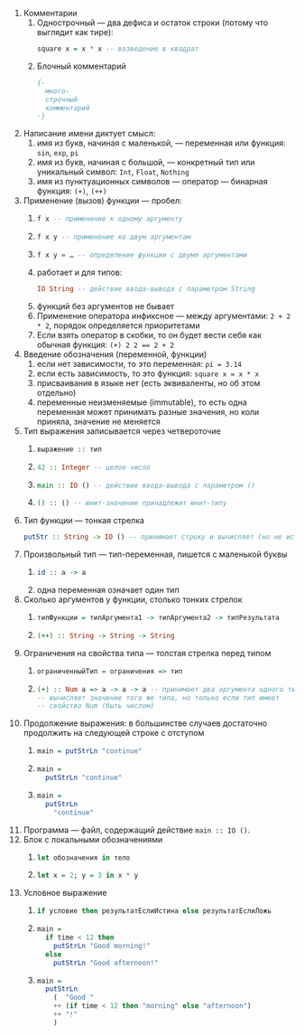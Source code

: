 1.  Комментарии
    1.  Однострочный — два дефиса и остаток строки (потому что выглядит как тире):
        ```hs
        square x = x * x -- возведение в квадрат
        ```
    1.  Блочный комментарий
        ```hs
        {-
          много-
          строчный
          комментарий
        -}
        ```
1.  Написание имени диктует смысл:
    1.  имя из букв, начиная с маленькой, — переменная или функция: `sin`, `exp`, `pi`
    1.  имя из букв, начиная с большой, — конкретный тип или уникальный символ: `Int`, `Float`, `Nothing`
    1.  имя из пунктуационных символов — оператор — бинарная функция: `(+)`, `(++)`
1.  Применение (вызов) функции — пробел:
    1.  ```hs
        f x -- применение к одному аргументу
        ```
    1.  ```hs
        f x y -- применение ко двум аргументам
        ```
    1.  ```hs
        f x y = … -- определение функции с двумя аргументами
        ```
    1.  работает и для типов:
        ```hs
        IO String -- действие ввода-вывода с параметром String
        ```
    1.  функций без аргументов не бывает
    1.  Применение оператора инфиксное — между аргументами: `2 + 2 * 2`, порядок определяется приоритетами
    1.  Если взять оператор в скобки, то он будет вести себя как обычная функция: `(+) 2 2 == 2 + 2`
1.  Введение обозначения (переменной, функции)
    1.  если нет зависимости, то это переменная: `pi = 3.14`
    1.  если есть зависимость, то это функция: `square x = x * x`
    1.  присваивания в языке нет (есть эквиваленты, но об этом отдельно)
    1.  переменные неизменяемыe (immutable), то есть одна переменная может принимать разные значения, но коли приняла, значение не меняется
1.  Тип выражения записывается через четвероточие
    1.  ```hs
        выражение :: тип
        ```
    1.  ```hs
        42 :: Integer -- целое число
        ```
    1.  ```hs
        main :: IO () -- действие ввода-вывода с параметром ()
        ```
    1.  ```hs
        () :: () -- юнит-значение принадлежит юнит-типу
        ```
1.  Тип функции — тонкая стрелка
    ```hs
    putStr :: String -> IO () -- принимает строку и вычисляет (но не исполняет) действие ввода-вывода
    ```
1.  Произвольный тип — тип-переменная, пишется с маленькой буквы
    1.  ```hs
        id :: a -> a
        ```
    1.  одна переменная означает один тип
1.  Сколько аргументов у функции, столько тонких стрелок
    1.  ```hs
        типФункции = типАргумента1 -> типАргумента2 -> типРезультата
        ```
    1.  ```hs
        (++) :: String -> String -> String
        ```
1.  Ограничения на свойства типа — толстая стрелка перед типом
    1.  ```hs
        ограниченныйТип = ограничения => тип
        ```
    1.  ```hs
        (+) :: Num a => a -> a -> a -- принимает два аргумента одного типа,
        -- вычисляет значение того же типа, но только если тип имеет
        -- свойство Num (быть числом)
        ```
1.  Продолжение выражения: в большинстве случаев достаточно продолжить на следующей строке с отступом
    1.  ```hs
        main = putStrLn "continue"
        ```
    1.  ```hs
        main =
          putStrLn "continue"
        ```
    1.  ```hs
        main =
          putStrLn
            "continue"
        ```
1.  Программа — файл, содержащий действие `main :: IO ()`.
1.  Блок с локальными обозначениями
    1.  ```hs
        let обозначения in тело
        ```
    1.  ```hs
        let x = 2; y = 3 in x * y
        ```
1.  Условное выражение
    1.  ```hs
        if условие then результатЕслиИстина else результатЕслиЛожь
        ```
    1.  ```hs
        main =
          if time < 12 then
            putStrLn "Good morning!"
          else
            putStrLn "Good afternoon!"
        ```
    1.  ```hs
        main =
          putStrLn
            (  "Good "
            ++ (if time < 12 then "morning" else "afternoon")
            ++ "!"
            )
        ```
